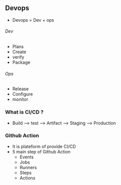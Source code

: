 ## Devops
 - Devops = Dev + ops
 ###### Dev
 - Plans
 - Create
 - verify
 - Package
 ###### Ops
 - Release
 - Configure
 - monitor
### What is CI/CD ?
- Build --> test --> Artifact --> Staging --> Production
### Github Action 
- It is plateform of provide CI/CD
- 5 main step of Github Action 
   - Events
   - Jobs
   - Runners
   - Steps
   - Actions
